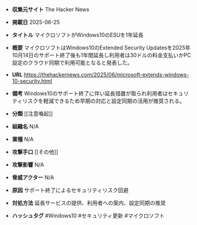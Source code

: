 - **収集元サイト**
The Hacker News

- **掲載日**
2025-06-25

- **タイトル**
マイクロソフトがWindows10のESUを1年延長

- **概要**
マイクロソフトはWindows10のExtended Security Updatesを2025年10月14日のサポート終了後も1年間延長し利用者は30ドルの料金支払いかPC設定のクラウド同期で利用可能となると発表した。

- **URL**
https://thehackernews.com/2025/06/microsoft-extends-windows-10-security.html

- **備考**
Windows10のサポート終了に伴い延長措置が取られ利用者はセキュリティリスクを軽減できるため早期の対応と設定同期の活用が推奨される。

- **分類**
[[注意喚起]]

- **組織名**
N/A

- **業種**
N/A

- **攻撃手口**
[[その他]]

- **攻撃影響**
N/A

- **脅威アクター**
N/A

- **原因**
サポート終了によるセキュリティリスク回避

- **対処方法**
延長サービスの提供、利用者への案内、設定同期の推奨

- **ハッシュタグ**
#Windows10 #セキュリティ更新 #マイクロソフト
